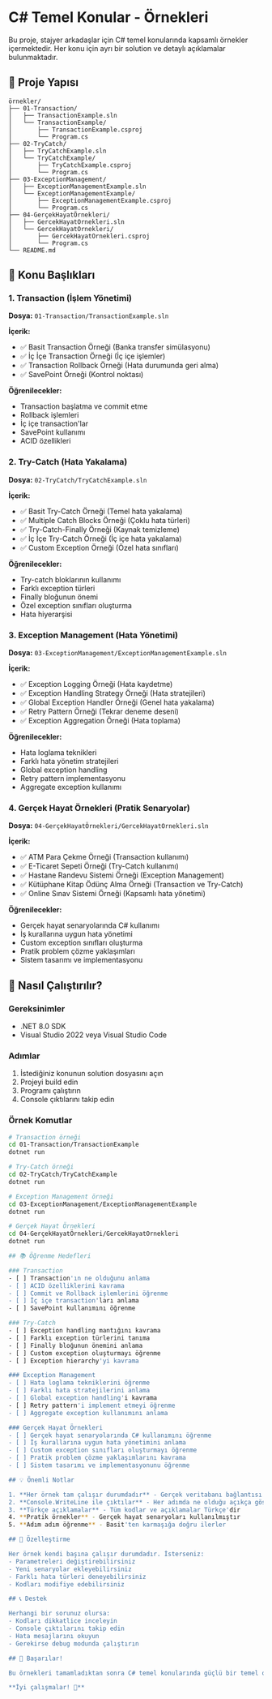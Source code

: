# C# Temel Konular -  Örnekleri

Bu proje, stajyer arkadaşlar için C# temel konularında kapsamlı örnekler içermektedir. Her konu için ayrı bir solution ve detaylı açıklamalar bulunmaktadır.

## 📁 Proje Yapısı

```
örnekler/
├── 01-Transaction/
│   ├── TransactionExample.sln
│   └── TransactionExample/
│       ├── TransactionExample.csproj
│       └── Program.cs
├── 02-TryCatch/
│   ├── TryCatchExample.sln
│   └── TryCatchExample/
│       ├── TryCatchExample.csproj
│       └── Program.cs
├── 03-ExceptionManagement/
│   ├── ExceptionManagementExample.sln
│   └── ExceptionManagementExample/
│       ├── ExceptionManagementExample.csproj
│       └── Program.cs
├── 04-GerçekHayatÖrnekleri/
│   ├── GercekHayatOrnekleri.sln
│   └── GercekHayatOrnekleri/
│       ├── GercekHayatOrnekleri.csproj
│       └── Program.cs
└── README.md
```

## 🎯 Konu Başlıkları

### 1. Transaction (İşlem Yönetimi)
**Dosya:** `01-Transaction/TransactionExample.sln`

**İçerik:**
- ✅ Basit Transaction Örneği (Banka transfer simülasyonu)
- ✅ İç İçe Transaction Örneği (İç içe işlemler)
- ✅ Transaction Rollback Örneği (Hata durumunda geri alma)
- ✅ SavePoint Örneği (Kontrol noktası)

**Öğrenilecekler:**
- Transaction başlatma ve commit etme
- Rollback işlemleri
- İç içe transaction'lar
- SavePoint kullanımı
- ACID özellikleri

### 2. Try-Catch (Hata Yakalama)
**Dosya:** `02-TryCatch/TryCatchExample.sln`

**İçerik:**
- ✅ Basit Try-Catch Örneği (Temel hata yakalama)
- ✅ Multiple Catch Blocks Örneği (Çoklu hata türleri)
- ✅ Try-Catch-Finally Örneği (Kaynak temizleme)
- ✅ İç İçe Try-Catch Örneği (İç içe hata yakalama)
- ✅ Custom Exception Örneği (Özel hata sınıfları)

**Öğrenilecekler:**
- Try-catch bloklarının kullanımı
- Farklı exception türleri
- Finally bloğunun önemi
- Özel exception sınıfları oluşturma
- Hata hiyerarşisi

### 3. Exception Management (Hata Yönetimi)
**Dosya:** `03-ExceptionManagement/ExceptionManagementExample.sln`

**İçerik:**
- ✅ Exception Logging Örneği (Hata kaydetme)
- ✅ Exception Handling Strategy Örneği (Hata stratejileri)
- ✅ Global Exception Handler Örneği (Genel hata yakalama)
- ✅ Retry Pattern Örneği (Tekrar deneme deseni)
- ✅ Exception Aggregation Örneği (Hata toplama)

**Öğrenilecekler:**
- Hata loglama teknikleri
- Farklı hata yönetim stratejileri
- Global exception handling
- Retry pattern implementasyonu
- Aggregate exception kullanımı

### 4. Gerçek Hayat Örnekleri (Pratik Senaryolar)
**Dosya:** `04-GerçekHayatÖrnekleri/GercekHayatOrnekleri.sln`

**İçerik:**
- ✅ ATM Para Çekme Örneği (Transaction kullanımı)
- ✅ E-Ticaret Sepeti Örneği (Try-Catch kullanımı)
- ✅ Hastane Randevu Sistemi Örneği (Exception Management)
- ✅ Kütüphane Kitap Ödünç Alma Örneği (Transaction ve Try-Catch)
- ✅ Online Sınav Sistemi Örneği (Kapsamlı hata yönetimi)

**Öğrenilecekler:**
- Gerçek hayat senaryolarında C# kullanımı
- İş kurallarına uygun hata yönetimi
- Custom exception sınıfları oluşturma
- Pratik problem çözme yaklaşımları
- Sistem tasarımı ve implementasyonu

## 🚀 Nasıl Çalıştırılır?

### Gereksinimler
- .NET 8.0 SDK
- Visual Studio 2022 veya Visual Studio Code

### Adımlar
1. İstediğiniz konunun solution dosyasını açın
2. Projeyi build edin
3. Programı çalıştırın
4. Console çıktılarını takip edin

### Örnek Komutlar
```bash
# Transaction örneği
cd 01-Transaction/TransactionExample
dotnet run

# Try-Catch örneği
cd 02-TryCatch/TryCatchExample
dotnet run

# Exception Management örneği
cd 03-ExceptionManagement/ExceptionManagementExample
dotnet run

# Gerçek Hayat Örnekleri
cd 04-GerçekHayatÖrnekleri/GercekHayatOrnekleri
dotnet run

## 📚 Öğrenme Hedefleri

### Transaction
- [ ] Transaction'ın ne olduğunu anlama
- [ ] ACID özelliklerini kavrama
- [ ] Commit ve Rollback işlemlerini öğrenme
- [ ] İç içe transaction'ları anlama
- [ ] SavePoint kullanımını öğrenme

### Try-Catch
- [ ] Exception handling mantığını kavrama
- [ ] Farklı exception türlerini tanıma
- [ ] Finally bloğunun önemini anlama
- [ ] Custom exception oluşturmayı öğrenme
- [ ] Exception hierarchy'yi kavrama

### Exception Management
- [ ] Hata loglama tekniklerini öğrenme
- [ ] Farklı hata stratejilerini anlama
- [ ] Global exception handling'i kavrama
- [ ] Retry pattern'i implement etmeyi öğrenme
- [ ] Aggregate exception kullanımını anlama

### Gerçek Hayat Örnekleri
- [ ] Gerçek hayat senaryolarında C# kullanımını öğrenme
- [ ] İş kurallarına uygun hata yönetimini anlama
- [ ] Custom exception sınıfları oluşturmayı öğrenme
- [ ] Pratik problem çözme yaklaşımlarını kavrama
- [ ] Sistem tasarımı ve implementasyonunu öğrenme

## 💡 Önemli Notlar

1. **Her örnek tam çalışır durumdadır** - Gerçek veritabanı bağlantısı gerektirmez
2. **Console.WriteLine ile çıktılar** - Her adımda ne olduğu açıkça gösterilir
3. **Türkçe açıklamalar** - Tüm kodlar ve açıklamalar Türkçe'dir
4. **Pratik örnekler** - Gerçek hayat senaryoları kullanılmıştır
5. **Adım adım öğrenme** - Basit'ten karmaşığa doğru ilerler

## 🔧 Özelleştirme

Her örnek kendi başına çalışır durumdadır. İsterseniz:
- Parametreleri değiştirebilirsiniz
- Yeni senaryolar ekleyebilirsiniz
- Farklı hata türleri deneyebilirsiniz
- Kodları modifiye edebilirsiniz

## 📞 Destek

Herhangi bir sorunuz olursa:
- Kodları dikkatlice inceleyin
- Console çıktılarını takip edin
- Hata mesajlarını okuyun
- Gerekirse debug modunda çalıştırın

## 🎉 Başarılar!

Bu örnekleri tamamladıktan sonra C# temel konularında güçlü bir temel oluşturmuş olacaksınız. Her konuyu anlayarak ve pratik yaparak ilerleyin.

**İyi çalışmalar! 🚀** 
